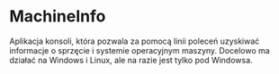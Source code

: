 # MachineInfo
Aplikacja konsoli, która pozwala za pomocą linii poleceń uzyskiwać informacje o sprzęcie i systemie operacyjnym maszyny.
Docelowo ma działać na Windows i Linux, ale na razie jest tylko pod Windowsa.
